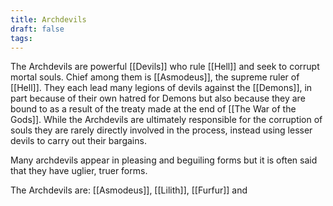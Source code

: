 ```yaml
---
title: Archdevils
draft: false
tags:
---
```

The Archdevils are powerful [[Devils]] who rule [[Hell]] and seek to corrupt mortal souls. Chief among them is [[Asmodeus]], the supreme ruler of [[Hell]]. They each lead many legions of devils against the [[Demons]], in part because of their own hatred for Demons but also because they are bound to as a result of the treaty made at the end of [[The War of the Gods]]. While the Archdevils are ultimately responsible for the corruption of souls they are rarely directly involved in the process, instead using lesser devils to carry out their bargains. 

Many archdevils appear in pleasing and beguiling forms but it is often said that they have uglier, truer forms. 

The Archdevils are: 
	[[Asmodeus]],
	[[Lilith]],
	[[Furfur]] and 
	